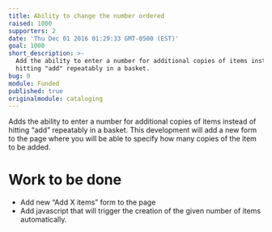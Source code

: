```yaml
---
title: Ability to change the number ordered
raised: 1000
supporters: 2
date: 'Thu Dec 01 2016 01:29:33 GMT-0500 (EST)'
goal: 1000
short_description: >-
  Add the ability to enter a number for additional copies of items instead of
  hitting "add" repeatably in a basket.
bug: 0
module: Funded
published: true
originalmodule: cataloging
---
```


Adds the ability to enter a number for additional copies of items instead of hitting “add” repeatably in a basket.  This development will add a new form to the page where you will be able to specify how many copies of the item to be added.

# Work to be done
* Add new “Add X items” form to the page
* Add javascript that will trigger the creation of the given number of items automatically.
